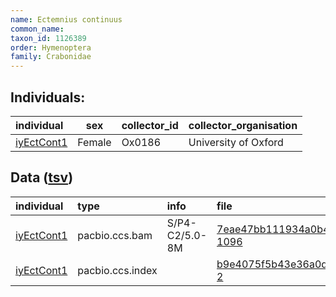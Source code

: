 ```yaml
---
name: Ectemnius continuus
common_name: 
taxon_id: 1126389
order: Hymenoptera
family: Crabonidae
---
```


## Individuals:

| individual | sex | collector_id | collector_organisation |
| :--------- | :-: | :----------- | :--------------------- |
| [iyEctCont1](iyEctCont1.md) | Female | Ox0186 | University of Oxford |

## Data ([tsv](Ectemnius_continuus_data.tsv))

| individual | type | info | file |
| :--------- | :--- | :--- | :--- |
| [iyEctCont1](iyEctCont1.md) | pacbio.ccs.bam | S/P4-C2/5.0-8M | [7eae47bb111934a0b469ffe2a66c6e95-1096](https://darwin.cog.sanger.ac.uk/insects/Ectemnius_continuus/iyEctCont1/genomic_data/pacbio/m64097_200218_143248.ccs.bam) |
| [iyEctCont1](iyEctCont1.md) | pacbio.ccs.index |  | [b9e4075f5b43e36a0d9f0bbceba031d8-2](https://darwin.cog.sanger.ac.uk/insects/Ectemnius_continuus/iyEctCont1/genomic_data/pacbio/m64097_200218_143248.ccs.bam.pbi) |
